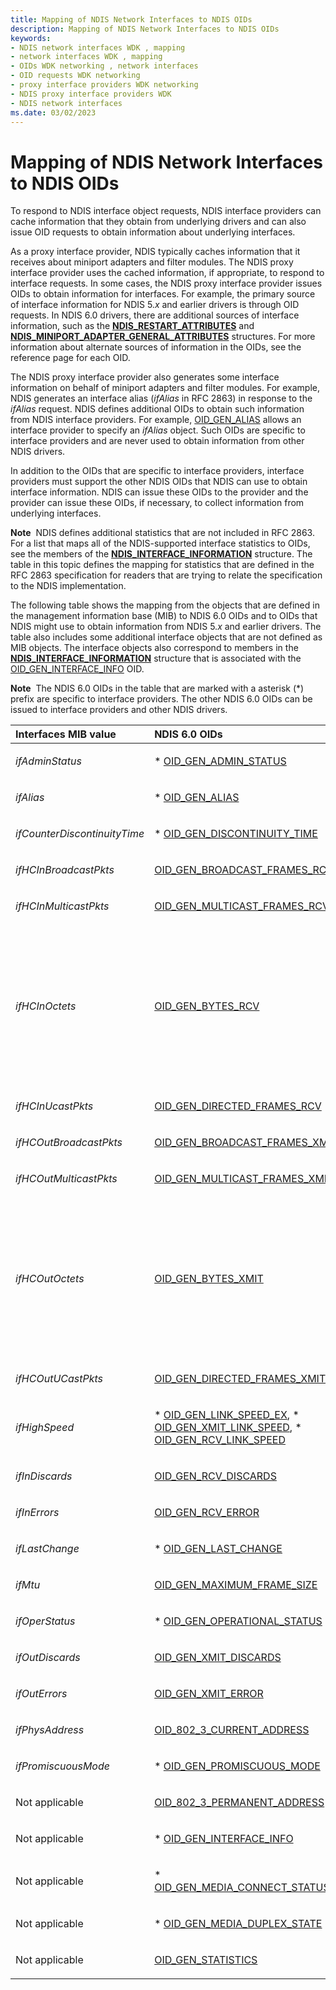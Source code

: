 ```yaml
---
title: Mapping of NDIS Network Interfaces to NDIS OIDs
description: Mapping of NDIS Network Interfaces to NDIS OIDs
keywords:
- NDIS network interfaces WDK , mapping
- network interfaces WDK , mapping
- OIDs WDK networking , network interfaces
- OID requests WDK networking
- proxy interface providers WDK networking
- NDIS proxy interface providers WDK
- NDIS network interfaces
ms.date: 03/02/2023
---
```


# Mapping of NDIS Network Interfaces to NDIS OIDs





To respond to NDIS interface object requests, NDIS interface providers can cache information that they obtain from underlying drivers and can also issue OID requests to obtain information about underlying interfaces.

As a proxy interface provider, NDIS typically caches information that it receives about miniport adapters and filter modules. The NDIS proxy interface provider uses the cached information, if appropriate, to respond to interface requests. In some cases, the NDIS proxy interface provider issues OIDs to obtain information for interfaces. For example, the primary source of interface information for NDIS 5.*x* and earlier drivers is through OID requests. In NDIS 6.0 drivers, there are additional sources of interface information, such as the [**NDIS\_RESTART\_ATTRIBUTES**](/windows-hardware/drivers/ddi/ndis/ns-ndis-_ndis_restart_attributes) and [**NDIS\_MINIPORT\_ADAPTER\_GENERAL\_ATTRIBUTES**](/windows-hardware/drivers/ddi/ndis/ns-ndis-_ndis_miniport_adapter_general_attributes) structures. For more information about alternate sources of information in the OIDs, see the reference page for each OID.

The NDIS proxy interface provider also generates some interface information on behalf of miniport adapters and filter modules. For example, NDIS generates an interface alias (*ifAlias* in RFC 2863) in response to the *ifAlias* request. NDIS defines additional OIDs to obtain such information from NDIS interface providers. For example, [OID\_GEN\_ALIAS](./oid-gen-alias.md) allows an interface provider to specify an *ifAlias* object. Such OIDs are specific to interface providers and are never used to obtain information from other NDIS drivers.

In addition to the OIDs that are specific to interface providers, interface providers must support the other NDIS OIDs that NDIS can use to obtain interface information. NDIS can issue these OIDs to the provider and the provider can issue these OIDs, if necessary, to collect information from underlying interfaces.

**Note**  NDIS defines additional statistics that are not included in RFC 2863. For a list that maps all of the NDIS-supported interface statistics to OIDs, see the members of the [**NDIS\_INTERFACE\_INFORMATION**](/windows/win32/api/ifdef/ns-ifdef-ndis_interface_information) structure. The table in this topic defines the mapping for statistics that are defined in the RFC 2863 specification for readers that are trying to relate the specification to the NDIS implementation.

 

The following table shows the mapping from the objects that are defined in the management information base (MIB) to NDIS 6.0 OIDs and to OIDs that NDIS might use to obtain information from NDIS 5.*x* and earlier drivers. The table also includes some additional interface objects that are not defined as MIB objects. The interface objects also correspond to members in the [**NDIS\_INTERFACE\_INFORMATION**](ndis-interface-information.md) structure that is associated with the [OID\_GEN\_INTERFACE\_INFO](./oid-gen-interface-info.md) OID.

**Note**  The NDIS 6.0 OIDs in the table that are marked with a asterisk (\*) prefix are specific to interface providers. The other NDIS 6.0 OIDs can be issued to interface providers and other NDIS drivers.

 

<table>
<colgroup>
<col width="33%" />
<col width="33%" />
<col width="33%" />
</colgroup>
<thead>
<tr class="header">
<th align="left">Interfaces MIB value</th>
<th align="left">NDIS 6.0 OIDs</th>
<th align="left">NDIS 5.x and earlier OIDs</th>
</tr>
</thead>
<tbody>
<tr class="odd">
<td align="left"><p><em>ifAdminStatus</em></p></td>
<td align="left"><p>* <a href="/windows-hardware/drivers/network/oid-gen-admin-status" data-raw-source="[OID_GEN_ADMIN_STATUS](./oid-gen-admin-status.md)">OID_GEN_ADMIN_STATUS</a></p></td>
<td align="left"></td>
</tr>
<tr class="even">
<td align="left"><p><em>ifAlias</em></p></td>
<td align="left"><p>* <a href="/windows-hardware/drivers/network/oid-gen-alias" data-raw-source="[OID_GEN_ALIAS](./oid-gen-alias.md)">OID_GEN_ALIAS</a></p></td>
<td align="left"></td>
</tr>
<tr class="odd">
<td align="left"><p><em>ifCounterDiscontinuityTime</em></p></td>
<td align="left"><p>* <a href="/windows-hardware/drivers/network/oid-gen-discontinuity-time" data-raw-source="[OID_GEN_DISCONTINUITY_TIME](./oid-gen-discontinuity-time.md)">OID_GEN_DISCONTINUITY_TIME</a></p></td>
<td align="left"></td>
</tr>
<tr class="even">
<td align="left"><p><em>ifHCInBroadcastPkts</em></p></td>
<td align="left"><p><a href="/windows-hardware/drivers/network/oid-gen-broadcast-frames-rcv" data-raw-source="[OID_GEN_BROADCAST_FRAMES_RCV](./oid-gen-broadcast-frames-rcv.md)">OID_GEN_BROADCAST_FRAMES_RCV</a></p></td>
<td align="left"><p>OID_GEN_BROADCAST_FRAMES_RCV</p></td>
</tr>
<tr class="odd">
<td align="left"><p><em>ifHCInMulticastPkts</em></p></td>
<td align="left"><p><a href="/windows-hardware/drivers/network/oid-gen-multicast-frames-rcv" data-raw-source="[OID_GEN_MULTICAST_FRAMES_RCV](./oid-gen-multicast-frames-rcv.md)">OID_GEN_MULTICAST_FRAMES_RCV</a></p></td>
<td align="left"><p>OID_GEN_MULTICAST_FRAMES_RCV</p></td>
</tr>
<tr class="even">
<td align="left"><p><em>ifHCInOctets</em></p></td>
<td align="left"><p><a href="/windows-hardware/drivers/network/oid-gen-bytes-rcv" data-raw-source="[OID_GEN_BYTES_RCV](./oid-gen-bytes-rcv.md)">OID_GEN_BYTES_RCV</a></p></td>
<td align="left"><p>NDIS adds the results from these OIDs to collect the <em>ifHCInOctets</em> value from NDIS 5.<em>x</em> drivers:</p>
<p><a href="/windows-hardware/drivers/network/oid-gen-directed-bytes-rcv" data-raw-source="[OID_GEN_DIRECTED_BYTES_RCV](./oid-gen-directed-bytes-rcv.md)">OID_GEN_DIRECTED_BYTES_RCV</a>+</p>
<p><a href="/windows-hardware/drivers/network/oid-gen-multicast-bytes-rcv" data-raw-source="[OID_GEN_MULTICAST_BYTES_RCV](./oid-gen-multicast-bytes-rcv.md)">OID_GEN_MULTICAST_BYTES_RCV</a>+</p>
<p><a href="/windows-hardware/drivers/network/oid-gen-broadcast-bytes-rcv" data-raw-source="[OID_GEN_BROADCAST_BYTES_RCV](./oid-gen-broadcast-bytes-rcv.md)">OID_GEN_BROADCAST_BYTES_RCV</a></p>
<p>NDIS 6.0 interface providers should also support these OIDs.</p></td>
</tr>
<tr class="odd">
<td align="left"><p><em>ifHCInUcastPkts</em></p></td>
<td align="left"><p><a href="/windows-hardware/drivers/network/oid-gen-directed-frames-rcv" data-raw-source="[OID_GEN_DIRECTED_FRAMES_RCV](./oid-gen-directed-frames-rcv.md)">OID_GEN_DIRECTED_FRAMES_RCV</a></p></td>
<td align="left"><p>OID_GEN_DIRECTED_FRAMES_RCV</p></td>
</tr>
<tr class="even">
<td align="left"><p><em>ifHCOutBroadcastPkts</em></p></td>
<td align="left"><p><a href="/windows-hardware/drivers/network/oid-gen-broadcast-frames-xmit" data-raw-source="[OID_GEN_BROADCAST_FRAMES_XMIT](./oid-gen-broadcast-frames-xmit.md)">OID_GEN_BROADCAST_FRAMES_XMIT</a></p></td>
<td align="left"><p>OID_GEN_BROADCAST_FRAMES_XMIT</p></td>
</tr>
<tr class="odd">
<td align="left"><p><em>ifHCOutMulticastPkts</em></p></td>
<td align="left"><p><a href="/windows-hardware/drivers/network/oid-gen-multicast-frames-xmit" data-raw-source="[OID_GEN_MULTICAST_FRAMES_XMIT](./oid-gen-multicast-frames-xmit.md)">OID_GEN_MULTICAST_FRAMES_XMIT</a></p></td>
<td align="left"><p>OID_GEN_MULTICAST_FRAMES_XMIT</p></td>
</tr>
<tr class="even">
<td align="left"><p><em>ifHCOutOctets</em></p></td>
<td align="left"><p><a href="/windows-hardware/drivers/network/oid-gen-bytes-xmit" data-raw-source="[OID_GEN_BYTES_XMIT](./oid-gen-bytes-xmit.md)">OID_GEN_BYTES_XMIT</a></p></td>
<td align="left"><p>NDIS adds the results from these OIDs to collect the <em>ifHCInOctets</em> value from NDIS 5.<em>x</em> drivers:</p>
<p><a href="/windows-hardware/drivers/network/oid-gen-directed-bytes-xmit" data-raw-source="[OID_GEN_DIRECTED_BYTES_XMIT](./oid-gen-directed-bytes-xmit.md)">OID_GEN_DIRECTED_BYTES_XMIT</a>+</p>
<p><a href="/windows-hardware/drivers/network/oid-gen-multicast-bytes-xmit" data-raw-source="[OID_GEN_MULTICAST_BYTES_XMIT](./oid-gen-multicast-bytes-xmit.md)">OID_GEN_MULTICAST_BYTES_XMIT</a>+</p>
<p><a href="/windows-hardware/drivers/network/oid-gen-broadcast-bytes-xmit" data-raw-source="[OID_GEN_BROADCAST_BYTES_XMIT](./oid-gen-broadcast-bytes-xmit.md)">OID_GEN_BROADCAST_BYTES_XMIT</a></p>
<p>NDIS 6.0 interface providers should also support these OIDs.</p></td>
</tr>
<tr class="odd">
<td align="left"><p><em>ifHCOutUCastPkts</em></p></td>
<td align="left"><p><a href="/windows-hardware/drivers/network/oid-gen-directed-frames-xmit" data-raw-source="[OID_GEN_DIRECTED_FRAMES_XMIT](./oid-gen-directed-frames-xmit.md)">OID_GEN_DIRECTED_FRAMES_XMIT</a></p></td>
<td align="left"><p>OID_GEN_DIRECTED_FRAMES_XMIT</p></td>
</tr>
<tr class="even">
<td align="left"><p><em>ifHighSpeed</em></p></td>
<td align="left"><p>* <a href="/windows-hardware/drivers/network/oid-gen-link-speed-ex" data-raw-source="[OID_GEN_LINK_SPEED_EX](./oid-gen-link-speed-ex.md)">OID_GEN_LINK_SPEED_EX</a>, * <a href="/windows-hardware/drivers/network/oid-gen-xmit-link-speed" data-raw-source="[OID_GEN_XMIT_LINK_SPEED](./oid-gen-xmit-link-speed.md)">OID_GEN_XMIT_LINK_SPEED</a>, * <a href="/windows-hardware/drivers/network/oid-gen-rcv-link-speed" data-raw-source="[OID_GEN_RCV_LINK_SPEED](./oid-gen-rcv-link-speed.md)">OID_GEN_RCV_LINK_SPEED</a></p></td>
<td align="left"><p><a href="/windows-hardware/drivers/network/oid-gen-link-speed" data-raw-source="[OID_GEN_LINK_SPEED](./oid-gen-link-speed.md)">OID_GEN_LINK_SPEED</a></p></td>
</tr>
<tr class="odd">
<td align="left"><p><em>ifInDiscards</em></p></td>
<td align="left"><p><a href="/windows-hardware/drivers/network/oid-gen-rcv-discards" data-raw-source="[OID_GEN_RCV_DISCARDS](./oid-gen-rcv-discards.md)">OID_GEN_RCV_DISCARDS</a></p></td>
<td align="left"></td>
</tr>
<tr class="even">
<td align="left"><p><em>ifInErrors</em></p></td>
<td align="left"><p><a href="/windows-hardware/drivers/network/oid-gen-rcv-error" data-raw-source="[OID_GEN_RCV_ERROR](./oid-gen-rcv-error.md)">OID_GEN_RCV_ERROR</a></p></td>
<td align="left"><p>OID_GEN_RCV_ERROR</p></td>
</tr>
<tr class="odd">
<td align="left"><p><em>ifLastChange</em></p></td>
<td align="left"><p>* <a href="/windows-hardware/drivers/network/oid-gen-last-change" data-raw-source="[OID_GEN_LAST_CHANGE](./oid-gen-last-change.md)">OID_GEN_LAST_CHANGE</a></p></td>
<td align="left"></td>
</tr>
<tr class="even">
<td align="left"><p><em>ifMtu</em></p></td>
<td align="left"><p><a href="/windows-hardware/drivers/network/oid-gen-maximum-frame-size" data-raw-source="[OID_GEN_MAXIMUM_FRAME_SIZE](./oid-gen-maximum-frame-size.md)">OID_GEN_MAXIMUM_FRAME_SIZE</a></p></td>
<td align="left"><p>OID_GEN_MAXIMUM_FRAME_SIZE</p></td>
</tr>
<tr class="odd">
<td align="left"><p><em>ifOperStatus</em></p></td>
<td align="left"><p>* <a href="/windows-hardware/drivers/network/oid-gen-operational-status" data-raw-source="[OID_GEN_OPERATIONAL_STATUS](./oid-gen-operational-status.md)">OID_GEN_OPERATIONAL_STATUS</a></p></td>
<td align="left"></td>
</tr>
<tr class="even">
<td align="left"><p><em>ifOutDiscards</em></p></td>
<td align="left"><p><a href="/windows-hardware/drivers/network/oid-gen-xmit-discards" data-raw-source="[OID_GEN_XMIT_DISCARDS](./oid-gen-xmit-discards.md)">OID_GEN_XMIT_DISCARDS</a></p></td>
<td align="left"><p>OID_GEN_XMIT_DISCARDS</p></td>
</tr>
<tr class="odd">
<td align="left"><p><em>ifOutErrors</em></p></td>
<td align="left"><p><a href="/windows-hardware/drivers/network/oid-gen-xmit-error" data-raw-source="[OID_GEN_XMIT_ERROR](./oid-gen-xmit-error.md)">OID_GEN_XMIT_ERROR</a></p></td>
<td align="left"><p>OID_GEN_XMIT_ERROR</p></td>
</tr>
<tr class="even">
<td align="left"><p><em>ifPhysAddress</em></p></td>
<td align="left"><p><a href="/windows-hardware/drivers/network/oid-802-3-current-address" data-raw-source="[OID_802_3_CURRENT_ADDRESS](./oid-802-3-current-address.md)">OID_802_3_CURRENT_ADDRESS</a></p></td>
<td align="left"><p>OID_802_3_CURRENT_ADDRESS</p></td>
</tr>
<tr class="odd">
<td align="left"><p><em>ifPromiscuousMode</em></p></td>
<td align="left"><p>* <a href="/windows-hardware/drivers/network/oid-gen-promiscuous-mode" data-raw-source="[OID_GEN_PROMISCUOUS_MODE](./oid-gen-promiscuous-mode.md)">OID_GEN_PROMISCUOUS_MODE</a></p></td>
<td align="left"></td>
</tr>
<tr class="even">
<td align="left"><p>Not applicable</p></td>
<td align="left"><p><a href="/windows-hardware/drivers/network/oid-802-3-permanent-address" data-raw-source="[OID_802_3_PERMANENT_ADDRESS](./oid-802-3-permanent-address.md)">OID_802_3_PERMANENT_ADDRESS</a></p></td>
<td align="left"><p>OID_802_3_PERMANENT_ADDRESS</p></td>
</tr>
<tr class="odd">
<td align="left"><p>Not applicable</p></td>
<td align="left"><p>* <a href="/windows-hardware/drivers/network/oid-gen-interface-info" data-raw-source="[OID_GEN_INTERFACE_INFO](./oid-gen-interface-info.md)">OID_GEN_INTERFACE_INFO</a></p></td>
<td align="left"></td>
</tr>
<tr class="even">
<td align="left"><p>Not applicable</p></td>
<td align="left"><p>* <a href="/windows-hardware/drivers/network/oid-gen-media-connect-status-ex" data-raw-source="[OID_GEN_MEDIA_CONNECT_STATUS_EX](./oid-gen-media-connect-status-ex.md)">OID_GEN_MEDIA_CONNECT_STATUS_EX</a></p></td>
<td align="left"></td>
</tr>
<tr class="odd">
<td align="left"><p>Not applicable</p></td>
<td align="left"><p>* <a href="/windows-hardware/drivers/network/oid-gen-media-duplex-state" data-raw-source="[OID_GEN_MEDIA_DUPLEX_STATE](./oid-gen-media-duplex-state.md)">OID_GEN_MEDIA_DUPLEX_STATE</a></p></td>
<td align="left"></td>
</tr>
<tr class="even">
<td align="left"><p>Not applicable</p></td>
<td align="left"><p><a href="/windows-hardware/drivers/network/oid-gen-statistics" data-raw-source="[OID_GEN_STATISTICS](./oid-gen-statistics.md)">OID_GEN_STATISTICS</a></p></td>
<td align="left"></td>
</tr>
</tbody>
</table>

 

